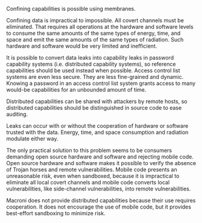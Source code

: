 Confining capabilities is possible using membranes.

Confining data is impractical to impossible.  All covert channels must be eliminated.  That requires all operations at the hardware and software levels to consume the same amounts of the same types of energy, time, and space and emit the same amounts of the same types of radiation.  Such hardware and software would be very limited and inefficient.

It is possible to convert data leaks into capability leaks in password capability systems (i.e. distributed capability systems), so reference capabilities should be used instead when possible.  Access control list systems are even less secure.  They are less fine-grained and dynamic.  Knowing a password in an access control list system grants access to many would-be capabilities for an unbounded amount of time.

Distributed capabilities can be shared with attackers by remote hosts, so distributed capabilities should be distinguished in source code to ease auditing.

Leaks can occur with or without the cooperation of hardware or software trusted with the data.  Energy, time, and space consumption and radiation modulate either way.

The only practical solution to this problem seems to be consumers demanding open source hardware and software and rejecting mobile code.  Open source hardware and software makes it possible to verify the absence of Trojan horses and remote vulnerabilities.  Mobile code presents an unreasonable risk, even when sandboxed, because it is impractical to eliminate all local covert channels and mobile code converts local vulnerabilities, like side-channel vulnerabilities, into remote vulnerabilities.

Macroni does not provide distributed capabilities because their use requires cooperation.  It does not encourage the use of mobile code, but it provides best-effort sandboxing to minimize risk.
